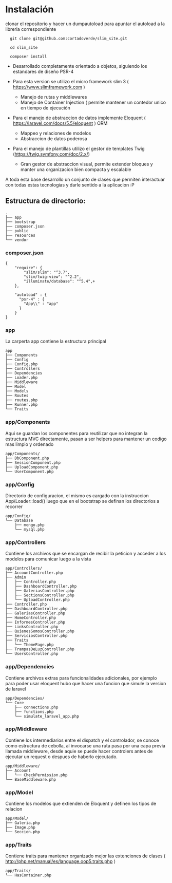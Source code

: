 # Instalación

clonar el repositorio y hacer un dumpautoload para apuntar el autoload a la libreria correspondiente

```
  git clone git@github.com:cortadoverde/slim_site.git

  cd slim_site

  composer install
```

* Desarrollado completamente orientado a objetos, siguiendo los estandares de diseño PSR-4

* Para esta version se utilizo el micro framework slim 3 ( https://www.slimframework.com )
  * Manejo de rutas y middlewares
  * Manejo de Container Injection ( permite mantener un contedor unico en tiempo de ejecución

* Para el manejo de abstraccion de datos implemente Eloquent ( https://laravel.com/docs/5.5/eloquent )
ORM
  * Mappeo y relaciones de modelos
  * Abstraccion de datos poderosa

* Para el manejo de plantillas utilizo el gestor de templates Twig (https://twig.symfony.com/doc/2.x/)
  * Gran gestor de abstraccion visual, permite extender bloques y manter una organizacion bien compacta y escalable

A toda esta base desarrollo un conjunto de clases que permiten interactuar con todas estas tecnologias y darle sentido a la aplicacion :P

## Estructura de directorio:

    .
    ├── app
    ├── bootstrap
    ├── composer.json
    ├── public
    ├── resources
    └── vendor


### composer.json

    {
        "require": {
            "slim/slim": "^3.7",
            "slim/twig-view": "^2.2",
            "illuminate/database": "^5.4",+
        },

        "autoload" : {
          "psr-4" : {
            "App\\" : "app"
          }
        }
    }


### app

La carperta app contiene la estructura principal

    app
    ├── Components
    ├── Config
    ├── Config.php
    ├── Controllers
    ├── Dependencies
    ├── Loader.php
    ├── Middleware
    ├── Model
    ├── Models
    ├── Routes
    ├── routes.php
    ├── Runner.php
    └── Traits

### app/Components

Aqui se guardan los componentes para reutilizar que no integran la estructura MVC directamente, pasan a ser helpers para mantener un codigo mas limpio y ordenado

    app/Components/
    ├── DbComponent.php
    ├── SessionComponent.php
    ├── UploadComponent.php
    └── UserComponent.php


### app/Config

Directorio de configuracion, el mismo es cargado con la instruccion App\Loader::load() luego que en el bootstrap se definan los directorios a recorrer

    app/Config/
    └── Database
        ├── mongo.php
        └── mysql.php

### app/Controllers

Contiene los archivos que se encargan de recibir la peticion y acceder a los modelos para comunicar luego a la vista

    app/Controllers/
    ├── AccountController.php
    ├── Admin
    │   ├── Controller.php
    │   ├── DashboardController.php
    │   ├── GaleriasController.php
    │   ├── SectionsController.php
    │   └── UploadController.php
    ├── Controller.php
    ├── DashboardController.php
    ├── GaleriasController.php
    ├── HomeController.php
    ├── InformesController.php
    ├── LinksController.php
    ├── QuienesSomosController.php
    ├── ServiciosController.php
    ├── Traits
    │   └── ThemePage.php
    ├── TrampasDeLuzController.php
    └── UsersController.php

### app/Dependencies

Contiene archivos extras para funcionalidades adicionales, por ejemplo para poder usar eloquent hubo que hacer una funcion que simule la version de laravel

    app/Dependencies/
    └── Core
        ├── connections.php
        ├── functions.php
        └── simulate_laravel_app.php


### app/Middleware

Contiene los intermediarios entre el dispatch y el controlador, se conoce como estructura de cebolla, al invocarse una ruta pasa por una capa previa llamada middleware, desde aquie se puede hacer controlers antes de ejecutar un request o despues de haberlo ejecutado.

    app/Middleware/
    ├── Account
    │   └── CheckPermission.php
    └── BaseMiddleware.php

### app/Model

Contiene los modelos que extienden de Eloquent y definen los tipos de relacion

    app/Model/
    ├── Galeria.php
    ├── Image.php
    └── Seccion.php

### app/Traits

Contiene traits para mantener organizado mejor las extenciones de clases ( http://php.net/manual/es/language.oop5.traits.php )

    app/Traits/
    └── HasContainer.php
